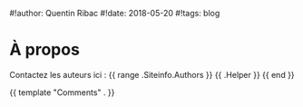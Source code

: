 #!author: Quentin Ribac
#!date: 2018-05-20
#!tags: blog

# À propos

Contactez les auteurs ici :
{{ range .Siteinfo.Authors }}
	{{ .Helper }}
{{ end }}

{{ template "Comments" . }}
